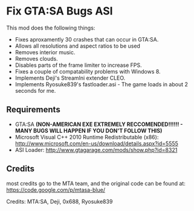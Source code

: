Fix GTA:SA Bugs ASI
=============

This mod does the following things:

- Fixes aproxamently 30 crashes that can occur in GTA:SA.
- Allows all resolutions and aspect ratios to be used
- Removes interior music.
- Removes clouds.
- Disables parts of the frame limiter to increase FPS.
- Fixes a couple of compatability problems with Windows 8.
- Implements Deji's StreamIni extender CLEO.
- Implements Ryosuke839's fastloader.asi - The game loads in about 2 seconds for me.


Requirements
-------

- GTA:SA **(NON-AMERICAN EXE EXTREMELY RECCOMENDED!!!!!! - MANY BUGS WILL HAPPEN IF YOU DON'T FOLLOW THIS)**
- Microsoft Visual C++ 2010 Runtime Redistributable (x86): http://www.microsoft.com/en-us/download/details.aspx?id=5555
- ASI Loader: http://www.gtagarage.com/mods/show.php?id=8321

Credits
-------

most credits go to the MTA team, and the original code can be found at: https://code.google.com/p/mtasa-blue/

Credits: MTA:SA, Deji, 0x688, Ryosuke839
